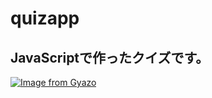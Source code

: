 # quizapp
<h2>JavaScriptで作ったクイズです。</h2>

[![Image from Gyazo](https://i.gyazo.com/80c95caaf8838c19ec8a7074e77d7e02.gif)](https://gyazo.com/80c95caaf8838c19ec8a7074e77d7e02)
